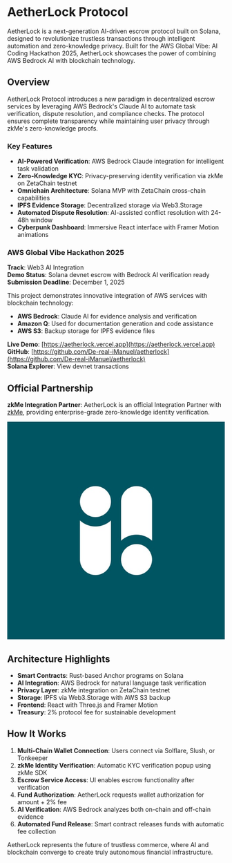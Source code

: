 <!-- Generated by Amazon Q on 2025-10-23 18:24 WAT -->

# AetherLock Protocol

AetherLock is a next-generation AI-driven escrow protocol built on Solana, designed to revolutionize trustless transactions through intelligent automation and zero-knowledge privacy. Built for the AWS Global Vibe: AI Coding Hackathon 2025, AetherLock showcases the power of combining AWS Bedrock AI with blockchain technology.

## Overview

AetherLock Protocol introduces a new paradigm in decentralized escrow services by leveraging AWS Bedrock's Claude AI to automate task verification, dispute resolution, and compliance checks. The protocol ensures complete transparency while maintaining user privacy through zkMe's zero-knowledge proofs.

### Key Features

- **AI-Powered Verification**: AWS Bedrock Claude integration for intelligent task validation
- **Zero-Knowledge KYC**: Privacy-preserving identity verification via zkMe on ZetaChain testnet
- **Omnichain Architecture**: Solana MVP with ZetaChain cross-chain capabilities
- **IPFS Evidence Storage**: Decentralized storage via Web3.Storage
- **Automated Dispute Resolution**: AI-assisted conflict resolution with 24-48h window
- **Cyberpunk Dashboard**: Immersive React interface with Framer Motion animations

### AWS Global Vibe Hackathon 2025

**Track**: Web3 AI Integration  
**Demo Status**: Solana devnet escrow with Bedrock AI verification ready  
**Submission Deadline**: December 1, 2025

This project demonstrates innovative integration of AWS services with blockchain technology:
- **AWS Bedrock**: Claude AI for evidence analysis and verification
- **Amazon Q**: Used for documentation generation and code assistance
- **AWS S3**: Backup storage for IPFS evidence files

**Live Demo**: [https://aetherlock.vercel.app](https://aetherlock.vercel.app)  
**GitHub**: [https://github.com/De-real-iManuel/aetherlock](https://github.com/De-real-iManuel/aetherlock)  
**Solana Explorer**: View devnet transactions

## Official Partnership

**zkMe Integration Partner**: AetherLock is an official Integration Partner with [zkMe](https://zkme.org), providing enterprise-grade zero-knowledge identity verification.

![zkMe Logo](/assets/zkme-logo.jpg)

## Architecture Highlights

- **Smart Contracts**: Rust-based Anchor programs on Solana
- **AI Integration**: AWS Bedrock for natural language task verification  
- **Privacy Layer**: zkMe integration on ZetaChain testnet
- **Storage**: IPFS via Web3.Storage with AWS S3 backup
- **Frontend**: React with Three.js and Framer Motion
- **Treasury**: 2% protocol fee for sustainable development

## How It Works

1. **Multi-Chain Wallet Connection**: Users connect via Solflare, Slush, or Tonkeeper
2. **zkMe Identity Verification**: Automatic KYC verification popup using zkMe SDK
3. **Escrow Service Access**: UI enables escrow functionality after verification
4. **Fund Authorization**: AetherLock requests wallet authorization for amount + 2% fee
5. **AI Verification**: AWS Bedrock analyzes both on-chain and off-chain evidence
6. **Automated Fund Release**: Smart contract releases funds with automatic fee collection

AetherLock represents the future of trustless commerce, where AI and blockchain converge to create truly autonomous financial infrastructure.
